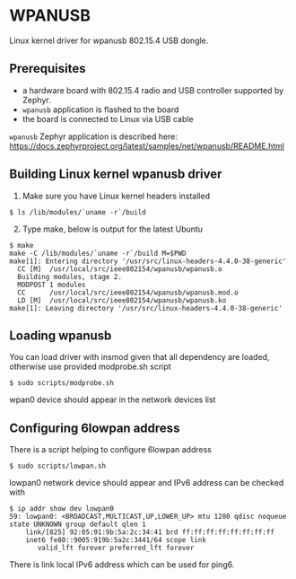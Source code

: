 WPANUSB
=======
Linux kernel driver for wpanusb 802.15.4 USB dongle.

Prerequisites
-------------
- a hardware board with 802.15.4 radio and USB controller supported by Zephyr.
- `wpanusb` application is flashed to the board
- the board is connected to Linux via USB cable

`wpanusb` Zephyr application is described here:
https://docs.zephyrproject.org/latest/samples/net/wpanusb/README.html

Building Linux kernel wpanusb driver
------------------------------------
1. Make sure you have Linux kernel headers installed

```console
$ ls /lib/modules/`uname -r`/build
```

2. Type make, below is output for the latest Ubuntu

```console
$ make
make -C /lib/modules/`uname -r`/build M=$PWD
make[1]: Entering directory '/usr/src/linux-headers-4.4.0-38-generic'
  CC [M]  /usr/local/src/ieee802154/wpanusb/wpanusb.o
  Building modules, stage 2.
  MODPOST 1 modules
  CC      /usr/local/src/ieee802154/wpanusb/wpanusb.mod.o
  LD [M]  /usr/local/src/ieee802154/wpanusb/wpanusb.ko
make[1]: Leaving directory '/usr/src/linux-headers-4.4.0-38-generic'
```

Loading wpanusb
---------------
You can load driver with insmod given that all dependency are loaded, otherwise use
provided modprobe.sh script

```console
$ sudo scripts/modprobe.sh
```

wpan0 device should appear in the network devices list

Configuring 6lowpan address
---------------------------
There is a script helping to configure 6lowpan address

```console
$ sudo scripts/lowpan.sh
```

lowpan0 network device should appear and IPv6 address can be checked with

```console
$ ip addr show dev lowpan0
59: lowpan0: <BROADCAST,MULTICAST,UP,LOWER_UP> mtu 1280 qdisc noqueue state UNKNOWN group default qlen 1
    link/[825] 92:05:91:9b:5a:2c:34:41 brd ff:ff:ff:ff:ff:ff:ff:ff
    inet6 fe80::9005:919b:5a2c:3441/64 scope link
       valid_lft forever preferred_lft forever
```

There is link local IPv6 address which can be used for ping6.
